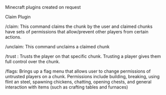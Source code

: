 Minecraft plugins created on request

Claim Plugin

/claim:
  This command claims the chunk by the user and claimed chunks have sets of permissions that allow/prevent other players from certain actions.
  
/unclaim:
  This command unclaims a claimed chunk
  
/trust <player>:
  Trusts the player on that specific chunk. Trusting a player gives them full control over the chunk.
  
/flags:
  Brings up a flag menu that allows user to change permissions of untrusted players on a chunk. 
  Permissions include building, breaking, using flint an steel, spawning chickens, chatting, opening chests, and general interaction with items (such as crafting tables and furnaces)
